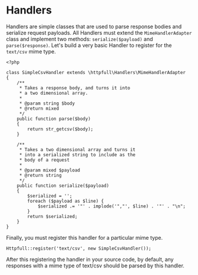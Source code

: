 # Handlers

Handlers are simple classes that are used to parse response bodies and serialize request payloads.  All Handlers must extend the `MimeHandlerAdapter` class and implement two methods: `serialize($payload)` and `parse($response)`.  Let's build a very basic Handler to register for the `text/csv` mime type.

    <?php

    class SimpleCsvHandler extends \httpfull\Handlers\MimeHandlerAdapter
    {
        /**
         * Takes a response body, and turns it into 
         * a two dimensional array.
         *
         * @param string $body
         * @return mixed
         */
        public function parse($body)
        {
            return str_getcsv($body);
        }
    
        /**
         * Takes a two dimensional array and turns it
         * into a serialized string to include as the 
         * body of a request
         *
         * @param mixed $payload
         * @return string
         */
        public function serialize($payload)
        {
            $serialized = '';
            foreach ($payload as $line) {
                $serialized .= '"' . implode('","', $line) . '"' . "\n";
            }
            return $serialized;
        }
    }


Finally, you must register this handler for a particular mime type.

    Httpfull::register('text/csv', new SimpleCsvHandler());

After this registering the handler in your source code, by default, any responses with a mime type of text/csv should be parsed by this handler.